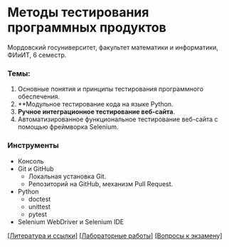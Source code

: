 # Методы тестирования программных продуктов

Мордовский госуниверситет, факультет математики и информатики, ФИиИТ, 6 семестр.

### Темы:

1. Основные понятия и принципы тестирования программного обеспечения.
2. **Модульное тестирование кода на языке Python.
3. **Ручное интеграционное тестирование веб-сайта**.
4. Автоматизированное функциональное тестирование веб-сайта с помощью фреймворка Selenium.
   
### Инструменты

- Консоль
- Git и GitHub
  - Локальная установка Git.
  - Репозиторий на GitHub, механизм Pull Request.
- Python
  - doctest
  - unittest
  - pytest
- Selenium WebDriver и Selenium IDE

[[Литература и ссылки]](./content/links.md) [[Лабораторные работы]](./content/labs.md) [[Вопросы к экзамену]](./content/topics.md)
